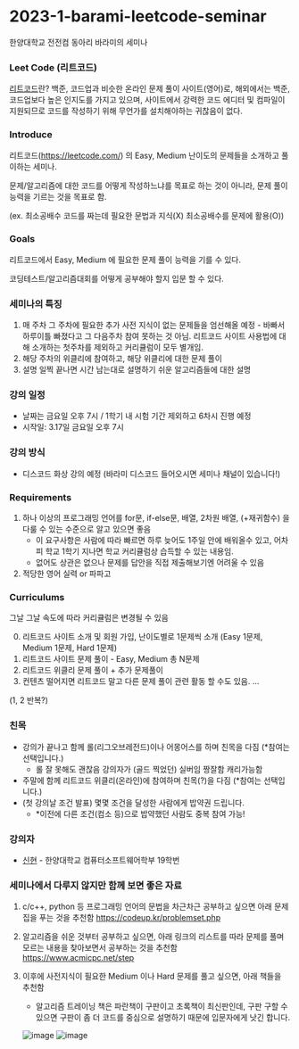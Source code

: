 # 2023-1-barami-leetcode-seminar

한양대학교 전전컴 동아리 바라미의 세미나 

### Leet Code (리트코드)
[리트코드](https://leetcode.com/)란? 백준, 코드업과 비슷한 온라인 문제 풀이 사이트(영어)로, 해외에서는 백준, 코드업보다 높은 인지도를 가지고 있으며, 사이트에서 강력한 코드 에디터 및 컴파일이 지원되므로 코드를 작성하기 위해 무언가를 설치해야하는 귀찮음이 없다. 

### Introduce

리트코드(https://leetcode.com/) 의 Easy, Medium 난이도의 문제들을 소개하고 풀이하는 세미나.

문제/알고리즘에 대한 코드를 어떻게 작성하느냐를 목표로 하는 것이 아니라, 문제 풀이 능력을 기르는 것을 목표로 함. 

(ex. 최소공배수 코드를 짜는데 필요한 문법과 지식(X) 최소공배수를 문제에 활용(O))


### Goals

리트코드에서 Easy, Medium 에 필요한 문제 풀이 능력을 기를 수 있다. 

코딩테스트/알고리즘대회를 어떻게 공부해야 할지 입문 할 수 있다.

### 세미나의 특징
1. 매 주차 그 주차에 필요한 추가 사전 지식이 없는 문제들을 엄선해올 예정 - 바빠서 하루이틀 빠졌다고 그 다음주차 참여 못하는 것 아님. 리트코드 사이트 사용법에 대해 소개하는 첫주차를 제외하고 커리큘럼이 모두 별개임. 
2. 해당 주차의 위클리에 참여하고, 해당 위클리에 대한 문제 풀이
3. 설명 일찍 끝나면 시간 남는대로 설명하기 쉬운 알고리즘들에 대한 설명

### 강의 일정
- 날짜는 금요일 오후 7시 / 1학기 내 시험 기간 제외하고 6차시 진행 예정
- 시작일: 3.17일 금요일 오후 7시

### 강의 방식
- 디스코드 화상 강의 예정 (바라미 디스코드 들어오시면 세미나 채널이 있습니다!)

### Requirements 
1. 하나 이상의 프로그래밍 언어를 for문, if-else문, 배열, 2차원 배열, (+재귀함수) 을 다룰 수 있는 수준으로 알고 있으면 좋음
    - 이 요구사항은 사람에 따라 빠르면 하루 늦어도 1주일 안에 배워올수 있고, 어차피 학교 1학기 지나면 학교 커리큘럼상 습득할 수 있는 내용임.
    - 없어도 상관은 없으나 문제를 답안을 직접 제출해보기엔 어려울 수 있음 
2. 적당한 영어 실력 or 파파고  


### Curriculums 

그날 그날 속도에 따라 커리큘럼은 변경될 수 있음 

0. 리트코드 사이트 소개 및 회원 가입, 난이도별로 1문제씩 소개 (Easy 1문제, Medium 1문제, Hard 1문제) 
1. 리트코드 사이트 문제 풀이 - Easy, Medium 총 N문제
2. 리트코드 위클리 문제 풀이 + 추가 문제풀이 
3. 컨텐츠 떨어지면 리트코드 말고 다른 문제 풀이 관련 활동 할 수도 있음. 
...

(1, 2 반복?) 

### 친목 
- 강의가 끝나고 함께 롤(리그오브레전드)이나 어몽어스를 하며 친목을 다짐 (*참여는 선택입니다.)
  - 롤 잘 못해도 괜찮음 강의자가 (골드 찍었던) 실버임 짱잘함 캐리가능함 
- 주말에 함께 리트코드 위클리(온라인)에 참여하며 친목(?)을 다짐 (*참여는 선택입니다.) 
- (첫 강의날 조건 발표) 몇몇 조건을 달성한 사람에게 밥약권 드립니다.
  - *이전에 다른 조건(컴소 등)으로 밥약했던 사람도 중복 참여 가능!


### 강의자
- [신현](https://github.com/kyaryunha) - 한양대학교 컴퓨터소프트웨어학부 19학번  

### 세미나에서 다루지 않지만 함께 보면 좋은 자료

1. c/c++, python 등 프로그래밍 언어의 문법을 차근차근 공부하고 싶으면 아래 문제집을 푸는 것을 추천함
    https://codeup.kr/problemset.php
2. 알고리즘을 쉬운 것부터 공부하고 싶으면, 아래 링크의 리스트를 따라 문제를 풀며 모르는 내용을 찾아보면서 공부하는 것을 추천함 
    https://www.acmicpc.net/step 
3. 이후에 사전지식이 필요한 Medium 이나 Hard 문제를 풀고 싶으면,  아래 책들을 추천함
    - 알고리즘 트레이닝 책은 파란책이 구판이고 초록책이 최신판인데, 구판 구할 수 있으면 구판이 좀 더 코드를 중심으로 설명하기 때문에 입문자에게 낫긴 합니다.
  
    ![image](https://user-images.githubusercontent.com/37409087/222962846-04f344b7-c785-4d78-85f5-8f6b7eea30f4.png)
    ![image](https://user-images.githubusercontent.com/37409087/222962859-9ccc3eff-9a5d-4d10-a53d-417c10f176fd.png)




